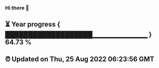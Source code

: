 ### Hi there 👋
⏳ Year progress { ███████████████████▁▁▁▁▁▁▁▁▁▁▁ } 64.73 %
---
⏰ Updated on Thu, 25 Aug 2022 06:23:56 GMT
---
